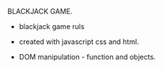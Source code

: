 
BLACKJACK GAME.

- blackjack game ruls

- created with javascript css and html.

- DOM manipulation - function and objects.

